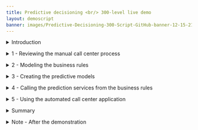 ```yaml
---
title: Predictive decisioning <br/> 300-level live demo
layout: demoscript
banner: images/Predictive-Decisioning-300-Script-GitHub-banner-12-15-21.jpg
---
```



<span id="top"></span>

<details markdown="1">

<summary>Introduction</summary>

Thank you for attending this predictive decisioning demonstration.

Today I’ll show how IBM Cloud Pak for Business Automation can integrate with machine learning (ML) to enhance customer retention offers. You’ll learn how to use Watson Studio Machine Learning with the Cloud Pak to predict business outcomes, without needing data science skills. These predictions are used by automated decision services to customize retention offers, lower customer retention costs, and eliminate many paper-based processes.

This demo uses customer retention example, but the same pattern can be applied to numerous business scenarios that combine business rules and predictions such as loan approval, insurance claim validation and invoice processing.<br/>
We’ll see how business experts develop and validate decision models using Decision Designer, a graphical user interface that provides decision diagramming capabilities.  Next, I’ll show how a business analyst can create and deploy a machine learning model to use for predictions. Once the machine learning model is available, we’ll see how to incorporate it into the decision model using a step-by-step wizard.
<br/>

Let’s get started!
<br/>

(Demo intro slides <a href="./files/Predictive Decisioning Platinum Demo - Intro deck.pptx" target="_blank" rel="noreferrer">here</a>)
<br/>
(Printer-ready PDF of demo script <a href="./files/Predictive Decisioning Platinum Demo - PDF script.pdf" target="_blank" rel="noreferrer">here</a>)
<br/>

**[Go to top](#top)**

</details>


<span id="importFlow"></span>
<details markdown="1">

<summary>1 - Reviewing the manual call center process </summary>

<br/>

| **1.1** | **Show SkyTalk’s current manual process** |
| :--- | :--- |
| **Narration** | SkyTalk, a telecommunications provider, is losing many of its best customers to competitors. SkyTalk needs to reduce customer churn. Let’s review the written customer retention policies call center management implemented. |
| **Action** &nbsp; 1.1.1 | Show SkyTalk’s <a href="./files/Retention Policy v2 RH.pdf" target="_blank" rel="noreferrer">**Retention offer document**</a>, which was opened during demo preparation. <br/><img src="images/Script101.png" width="800" /> |
| **Narration** | Call center agents were asked to understand various retention offers and manually pick the ‘best’ option to retain the client. <br/>Agents could not make insightful real-time decisions based on SkyTalk’s existing customer information. The guidelines were also implemented inconsistently. <br/>SkyTalk’s customer retention costs skyrocketed, while attrition remained steady. Management decided to create a new call center application leveraging decision automation and machine learning to provide customer retention offers. |

<br/>

**[Go to top](#top)**

</details>

<span id="importFlow"></span>
<details markdown="1">

<summary>2 - Modeling the business rules </summary>

<br/>

| **2.1** | **Review the components of SkyTalk’s retention decisions** |
| :--- | :--- |
| **Narration** | A business analyst in the customer care division uses machine learning and decision automation technologies to configure the call center's new retention offer application. The business analyst writes the business rules to generate retention offer recommendations. |
| **Action** &nbsp; 2.1.1 | Access the Business Automation Studio on the IBM Automation home page window, opened during demo preparation. Then click **Customer retention**. <br/><img src="images/Script102.png" width="800" /> |
| **Action** &nbsp; 2.1.2 | Click **Open**. <br/><img src="images/Script103.png" width="800" /> |
| **Action** &nbsp; 2.1.3 | Click **Initial retention**. <br/><img src="images/Script104.png" width="800" />  |
| **Action** &nbsp; 2.1.4 | Click **Retention offer**. <br/><img src="images/Script105.png" width="800" /> |
| **Narration** | The business analyst creates an automated decision, called a decision service, using a hierarchical model of business rules. Each blue box represents a sub-decision. The green rounded boxes represent the input data. <br/>The ‘Determine retention offer’ decision service requires two sub-decisions: ‘Ranked retention offers’ and ‘Retention budget.’ The retention budget decision will be enhanced with predictions to customize retention offers. <br/>Let’s take a closer look at one sub-decision to see how the decision logic defines how decisions are made. |
| **Action** &nbsp; 2.1.5 | Review the **Decision model** of the **Retention offer**. <br/><img src="images/Script106.png" width="800" /> |
| **Action** &nbsp; 2.1.6 | Click the **Upgrade policy** box. <br/><img src="images/Script107.png" width="800" /> |
| **Action** &nbsp; 2.1.7 | Click the **Logic** tab. <br/><img src="images/Script108.png" width="800" /> |
| **Action** &nbsp; 2.1.8 | Click **Upgrade eligibility table**. <br/><img src="images/Script109.png" width="800" /> |
| **Narration** | The upgrade eligibility criteria are expressed in a decision table. Each row corresponds to a specific eligibility business rule. <br/>By hovering the cursor on a row, the analyst can review the business rule in natural language. In this example, a SkyTalk Gold customer must have a subscription amount of at least $160 USD to be eligible for a Premium upgrade. |
| **Action** &nbsp; 2.1.9 | Show the **Upgrade eligibility table**. Move the cursor over row **3** to show the equivalent rule in natural language.<br/><img src="images/Script110.png" width="800" /> |
| **Action** &nbsp; 2.1.10 | Click **Back to the diagram**.<br/><img src="images/Script111.png" width="800" /> |
| **Narration** | The ‘Ranked retention offers' top-level decision cycles through the list of eligible offers and selects the least expensive one that does not exceed the calculated retention budget for the given customer.<br/>The ‘Retention budget’ sub-decision estimates the maximum amount SkyTalk should spend to keep the customer. The retention budget is calculated using two predictions: (1) the customer’s lifetime value, (2) and the customer’s propensity to churn.<br/> In the next section, the business analyst uses IBM Watson Studio to create these two predictions. |

<br/>

**[Go to top](#top)**

</details>

<span id="importFlow"></span>
<details markdown="1">

<summary>3 - Creating the predictive models </summary>

<br/>

| **3.1** | **Show the data sources used for prediction** |
| :--- | :--- |
| **Narration** | The business analyst creates and deploys the machine learning models used for the predictions. <br/>Five years of data from SkyTalk’s customer database has been loaded into IBM Watson Studio. The analyst will use this data to develop predictions for customer lifetime value and churn. |
| **Action** &nbsp; 3.1.1 | Click the **SkyTalk customer retention** project, which was opened during the demo preparation.<br/><img src="images/Script112.png" width="800" /> |
| **Action** &nbsp; 3.1.2 | Click **SkyTalk customer retention** (1). Then, click the **Assets** tab (2). <br/><img src="images/Script113.png" width="800" /> |
| **Action** &nbsp; 3.1.3 | Open the **SkyTalk customer loyalty data.csv** file. <br/><img src="images/Script114.png" width="800" /> |
| **Narration** | Watson Studio generates models that predict customer churn. Model generation is referred to as an 'AutoAI experiment.'<br/>The business analyst reviews the uploaded historical data file to make sure it contains the data required to predict customer churn.<br/>T (true) in the Churn column indicates the customer closed their SkyTalk account. F (false) indicates the customer remained with SkyTalk. |
| **Action** &nbsp; 3.1.4 | Review the displayed **SkyTalk customer loyalty data.csv** file.<br/><img src="images/Script115.png" width="800" /> |
| **Action** &nbsp; 3.1.5 | Click **SkyTalk customer retention** in the breadcrumb navigation bar.<br/><img src="images/Script116.png" width="800" /> |
| **Narration** | The business analyst starts an AutoAI experiment to create models that predict customer churn. Models are referred to as 'pipelines.' <br/>The AutoAI tool analyzes historical data to generate multiple pipelines. |
| **Action** &nbsp; 3.1.6 | Click **New asset**. <br/><img src="images/Script117.png" width="800" /> |
| **Action** &nbsp; 3.1.7 | Click **AutoAI**. <br/><img src="images/Script118.png" width="800" /> |
| **Action** &nbsp; 3.1.8 | Name the experiment **'Churn prediction 2'** (1) and click **Create** (2). <br/><img src="images/Script119.png" width="800" /> |
| **Action** &nbsp; 3.1.9 | Click **Select data from project**. <br/> <img src="images/Script120.png" width="800" /> |
| **Action** &nbsp; 3.1.10 | Click **Data asset** (1) and select the **SkyTalk customer loyalty data.csv** file (2). Click **Select asset** (3).<br/><img src="images/Script121.png" width="800" /> |
| **Action** &nbsp; 3.1.11 | Select **No** for the **Create a time series forecast?** question.<br/><img src="images/Script122.png" width="800" /> |
| **Narration** | The analyst chooses the customer loyalty data file and selects Churn in the ‘What do you want to predict’ dropdown menu. <br/>The AutoAI tool analyzes historical data and automatically generates various pipeline choices. It also tests the pipelines’ predictions so the business analyst can easily compare them across several accuracy measures. |
| **Action** &nbsp; 3.1.12 | Click **Select prediction columns** (1) and select **CHURN** (2) as the measure to predict. <br/><img src="images/Script123.png" width="800" /> |
| **Action** &nbsp; 3.1.13 | Click **Run experiment.** <br/><img src="images/Script124.png" width="800" /> |
| **Narration** | The results automatically suggest eight different pipelines. The pipelines use different ML optimization approaches to make predictions.<br/>The business analyst evaluates the pipelines’ various prediction accuracy measures. |
| **Action** &nbsp; 3.1.14 | Click **SkyTalk customer retention** in the breadcrumb menu. <br/><img src="images/Script125.png" width="800" /> |
| **Narration** | Let’s jump to a finalized experiment corresponding to the same data set. |
| **Action** &nbsp; 3.1.15 | Click the **SkyTalk churn prediction** AutoAI experiment.<br/><img src="images/Script126.png" width="800" /> |

| **3.2** | **Choose the best predictive model** |
| :--- | :--- |
| **Narration** | On the ‘Pipeline Comparison’ chart, the business analyst examines how each pipeline ranks by various measures of accuracy.<br/>For example, Pipeline 7 has the highest accuracy in differentiating useful data from noise. This is determined by the area under the ROC (receiver operating characteristic) curve and displayed on this chart in the ROC AUC column. |
| **Action** &nbsp; 3.2.1 | Click **Pipeline comparison** (1) and move the cursor over the **P7** (**pipeline 7**) line (2) on the graph to highlight the different values for this pipeline. <br/><img src="images/Script127.png" width="800" />
| **Narration** | Scrolling down and clicking on a Pipeline provides additional details. |
| **Action** &nbsp; 3.2.2 | Note which pipeline has a **star** icon (1) in its row, which indicates it has the highest overall accuracy. Scroll down and click **Pipeline 7** (2) in the **Pipeline leaderboard.**<br/><img src="images/Script128.png" width="800" />
| **Narration** | The ‘Model evaluation’ view shows Pipeline 7’s actual ROC curve. Pipeline 7’s ROC curve arcs upward, indicating that as more predictions are made during the test, the model becomes increasingly accurate. |
| **Action** &nbsp; 3.2.3 | Click the **Model evaluation** tab.<br/><img src="images/Script129.png" width="800" /> |
| **Narration** | The confusion matrix shows a different accuracy measure. It compares the actual attrition data with the pipelines’ predictions.<br/>Earlier in the demo, we looked at how customer churn is indicated in SkyTalk’s data as T (true) for customers that closed their account and F (false) for customers that remained with SkyTalk.<br/>Correct predictions in the confusion matrix below are indicated in the green T/T and F/F boxes. There were 39 T/T results and 62 F/F results. Summarizing those results shows us that Pipeline 7 made 101 correct predictions. The six T/F and four F/T represent ten incorrect predictions.<br/>Therefore, Pipeline 7 made 101 correct predictions out of 111 chances. This translates to 91% accuracy, which is displayed in the bottom right box of the matrix. |
| **Action** &nbsp; 3.2.4 | Click the **Confusion matrix** tab.<br/><img src="images/Script130.png" width="800" /> |
| **Narration** | The analyst compares the starred pipeline to Pipeline 7 to understand why it is rated the best overall. |
| **Action** &nbsp; 3.2.5 | Click the **Pipeline details** drop-down list (1) and select the starred pipeline you previously noted had the highest overall accuracy (2). <br/><img src="images/Script131.png" width="800" /> |
| **Action** &nbsp; 3.2.6 | Click **Confusion matrix** menu option on the left.<br/><img src="images/Script132.png" width="800" /> |
| **Action** &nbsp; 3.2.7 | Review the **Confusion matrix**. Highlight the fact that the overall correct percentage is higher using Pipeline 1.<br/><img src="images/Script191.png" width="800" /> |
| **Narration** | Pipeline 1 has a 94.6% accuracy, which is higher than Pipeline 7’s 91.0%. The analyst chooses Pipeline 1 as the model to deploy in production. |
| **Action** &nbsp; 3.2.8 | Click the **X** on the upper right corner to close the **Pipeline details** view.<br/><img src="images/Script133.png" width="800" /> |
| **Action** &nbsp; 3.2.9 | Click **Save as** on the right side of the Pipeline 1 row.<br/><img src="images/Script134.png" width="800" /> |
| **Narration** | The analyst can now generate a machine learning model using the pipeline from the AutoAI experiment. We will click cancel and review the model that was previously created. |
| **Action** &nbsp; 3.2.10 | Select **Model** (1) and click **Cancel** (2).<br/><img src="images/Script135.png" width="800" /> |
| **Action** &nbsp; 3.2.11 | Click the **SkyTalk customer retention** project in the breadcrumb navigation bar.<br/><img src="images/Script136.png" width="800" /> |

| **3.3** | **Prepare the churn prediction model for production use** |
| :--- | :--- |
| **Narration** | The analyst has created a churn prediction service for the model. Then, an AutoAI experiment was invoked to automatically generate pipeline options for the churn prediction service. The analyst chose a pipeline for production use and saved it as a churn prediction model in the SkyTalk’s customer retention project.<br/>In Watson AI, promoting a prediction model to a production space makes it available for use in production. Let’s complete this final step to make SkyTalk’s new churn prediction model available in the SkyTalk production space. |
| **Action** &nbsp; 3.3.1 | Click **Saved models**.<br/><img src="images/Script137.png" width="800" /> |
| **Action** &nbsp; 3.3.2 | Display the menu on the right side of one of the models and click **Promote to space**. <br/><img src="images/Script138.png" width="800" /> |
| **Narration** | In practice, the analyst would promote the churn model to the deployment environment here. For our demo, it has already been promoted. |
| **Action** &nbsp; 3.3.3 | Show the **SkyTalk production space** (1) option. Click **Cancel** (2) to avoid promoting the model.<br/><inline-notification text="Do not click <strong>Prompt</strong>."></inline-notification><br/><img src="images/Script139.png" width="800" /> |
| **Narration** | The two prediction services are now ready for deployment. |
| **Action** &nbsp; 3.3.4 | Click the **IBM Watson Studio** menu (1), click **Deployments** (2), and then click the **SkyTalk production space** (3). <br/><img src="images/Script140a.png" width="800" /> <br/><img src="images/Script140b.png" width="800" />|
| **Action** &nbsp; 3.3.5 | Click the **Deployments** tab. <br/><img src="images/Script141.png" width="800" /> |
| **Narration** | The two services have been deployed.<br/>Copy and save the service endpoint URL. It will be required to configure a machine learning provider that will establish the link between Watson Studio and the Cloud Pak later in the demo. |
| **Action** &nbsp; 3.3.6 | Click the **churn** service. <br/><img src="images/Script142.png" width="800" /> |
| **Action** &nbsp; 3.3.7 | Keep the first portion of the **Endpoint URL** to use later in the demo. Only highlight from the beginning through 'v4,' as shown in the image.<br/><img src="images/Script143.png" width="800" /> |
| **Narration** | The deployment space identifier will also be required to configure the machine learning provider. |
| **Action** &nbsp; 3.3.8 | Click the **SkyTalk production space** in the breadcrumb navigation bar.<br/><img src="images/Script144.png" width="800" /> |
| **Action** &nbsp; 3.3.9 | Click the **Manage** tab (1) and keep the **Space GUID** (2) to use later in the demo. <br/><img src="images/Script145.png" width="800" /> |

**[Go to top](#top)**

</details>

<span id="importFlow"></span>
<details markdown="1">

<summary>4 - Calling the prediction services from the business rules </summary>

<br/>

| **4.1** | **Configure the customer retention decision service to use the new predictive services** |
| :--- | :--- |
| **Narration** | The ‘Retention budget’ sub-decision uses the ‘churn’ and ‘lifetime value’ predictive services. A machine learning provider establishes the link between the sub-decision and the predictive services.<br/>The business analyst now has set up a machine learning provider for the SkyTalk ‘customer retention decision service.' |
| **Action** &nbsp; 4.1.1 | Return to the **SkyTalk customer retention DS** using the breadcrumb navigation menu.<br/><img src="images/Script146.png" width="800" /> |
| **Action** &nbsp; 4.1.2 | Open the **Settings** menu. <br/><img src="images/Script147.png" width="800" /> |
| **Action** &nbsp; 4.1.3 | Click the **Machine learning providers** tab.<br/><img src="images/Script148.png" width="800" /> |
| **Action** &nbsp; 4.1.4 | Click **Edit** on the right side of the **SkyTalk ML Provider** box.<br/><img src="images/Script149.png" width="800" /> |
| **Action** &nbsp; 4.1.5 | Show the **API key** (1), the **Space ID** (2), and the Endpoint **URL** (3) obtained during the demo preparation instruction (step 5.8). <br/><inline-notification text="The Space GUID saved earlier in the demo is called the <strong>Space ID</strong> on this interface. "></inline-notification><br/><img src="images/Script150.png" width="800" /> |
| **Narration** | Now that the interface between the Cloud Pak and Watson Studio is set up, the analyst can create two predictive models and make the predictions available for use within business rules. |
| **Action** &nbsp; 4.1.6 | Click **Cancel** and explain that the provider has been pre-configured during demo preparation. <br/><img src="images/Script151.png" width="500" /> |
| **Action** 4.1.7 | Return to the **Customer retention** tab using the breadcrumb navigation menu. <br/><img src="images/Script152.png" width="800" /> |
| **Action** &nbsp; 4.1.8 | Click the **Initial retention** tile.<br/><img src="images/Script153.png" width="800" /> |
| **Action** &nbsp; 4.1.9 | Click **Create**.<br/><img src="images/Script154.png" width="800" /> |
| **Narration** | The business analyst creates a predictive model to map the customer churn prediction parameters. |
| **Action** &nbsp; 4.1.10 | Select **Predictive model** (1) and name it **'Customer Churn'** (2). Click **Create** (3).<br/><img src="images/Script155.png" width="500" /> |

| **4.2** | **Map the predictive service to the predictive model** |
| :--- | :--- |
| **Narration** | A new predictive model is automatically created. This model needs to be configured to map the churn prediction parameters. |
| **Action** &nbsp; 4.2.1 | Click **Connect**.<br/><img src="images/Script156.png" width="800" /> |
| **Narration** | The analyst selects the SkyTalk machine learning provider to establish the link to the deployed prediction service. |
| **Action** &nbsp; 4.2.2 | Click **Next**.<br/><img src="images/Script157.png" width="800" /> |
| **Action** &nbsp; 4.2.3 | Select the **SkyTalk ML Provider**.<br/><img src="images/Script158.png" width="800" /> |
| **Action** &nbsp; 4.2.4 | Expand the **SkyTalk churn prediction – P1 LGBM Classifier** machine learning model (1). Select the **churn** deployment name (2). <br/> The prediction is now connected to the customer lifetime value.<br/><img src="images/Script159.png" width="800" /> |
| **Narration** | Now we will complete the predictive model. A wizard is used to complete the mapping. |
| **Action** &nbsp; 4.2.5 | Click **Next**. <br/><img src="images/Script160.png" width="800" /> |
| **Action** &nbsp; 4.2.6 | Click **Next** again.<br/><img src="images/Script161.png" width="800" /> |
| **Narration** | The input data structure is automatically created. |
| **Action** &nbsp; 4.2.7 | Click **Run**.<br/><img src="images/Script162.png" width="800" /> |
| **Narration** | The connection is tested to ensure the predictive service is working. |
| **Action** &nbsp; 4.2.8 | Click **Next**.<br/><img src="images/Script163.png" width="800" /> |
| **Action** &nbsp; 4.2.9 | Click **Generate from test output**.<br/><img src="images/Script164.png" width="800" /> |
| **Narration** | The churn predictive service returns true or false and the prediction accuracy. In this example, the prediction result is F (false), meaning the customer will not leave SkyTalk. The prediction accuracy results are expressed as a probability out of 1. It is shown below the prediction. In this case the accuracy is 58.4% for this model. <br/>This is working as expected. The predictive model is now mapping the input and output parameters of the ‘Retention budget’ sub-decision. |
| **Action** &nbsp; 4.2.10 | Indicate the **F** (false) prediction (1) and the **probability that the prediction is correct** (2) in the prediction output. Click **OK** (3). <br/><img src="images/Script165.png" width="500" /> |
| **Action** &nbsp; 4.2.11 | Click **Apply**.<br/><img src="images/Script166.png" width="800" /> |
| **Narration** | Now let’s return to the Initial retention using the breadcrumb navigation. |
| **Action** &nbsp; 4.2.12 | Click **SkyTalk initial retention DS** using the breadcrumb navigation menu.<br/><img src="images/Script167.png" width="800" /> |

| **4.3** | **Assign the predictive model to the ‘Retention budget’ sub-decision** |
| :--- | :--- |
| **Narration** | Let’s improve the ‘Retention budget’ sub-decision by incorporating the churn predictive model. |
| **Action** &nbsp; 4.3.1 | Click **Retention offer**.<br/><img src="images/Script168.png" width="800" /> |
| **Action** &nbsp; 4.3.2 | Hover the mouse over the **Retention budget** decision box on the screen.<br/><img src="images/Script169.png" width="800" /> |
| **Action** &nbsp; 4.3.3 | A black choice box appears over the **Retention budget** decision box. Click the **purple box** to **Add prediction** (1). **Prediction 8** (2) will be added to your model. <br/><img src="images/Script170.png" width="800" /><br/><img src="images/Script171.png" width="800" /> |
| **Narration** | The analyst assigns the churn predictive model to the newly-created predictive node. |
| **Action** &nbsp; 4.3.4 | Click the **Prediction 8** node (1) and then select the **Customer Churn** predictive model (2). <br/><img src="images/Script172.png" width="800" /> |
| **Action** &nbsp; 4.3.5 | Highlight the predictive model invocation rule. <br/><img src="images/Script173.png" width="800" /> |
| **Narration** | Now the machine learning prediction can be invoked from the retention budget sub-decision using a simple business rule. <br/>In practice, the same steps would be repeated to create another prediction service for the customer lifetime value predictive model. For our demo, this has already been created.<br/>Let’s look at the final decision model. |
| **Action** &nbsp; 4.3.6 | Return to **Customer retention** using the breadcrumb navigation menu. <br/><img src="images/Script174.png" width="800" /> |
| **Action** &nbsp; 4.3.7 | Click the **Retention ML** tile.<br/><inline-notification text="The <strong>Initial retention</strong> tile will not be used any more during the demo."></inline-notification><br/><img src="images/Script175.png" width="800" /> |
| **Action** &nbsp; 4.3.8 | Click **Retention offer**.<br/><img src="images/Script176.png" width="800" /> |
| **Narration** | The analyst can now review the 'Retention offer' business logic. |
| **Action** &nbsp; 4.3.9 | Click the **Retention budget** box. <br/><img src="images/Script177.png" width="800" /> |
| **Narration** | The retention budget is calculated using the three sequential rules that will be applied in the order shown in the dropdown menu. 
| **Action** &nbsp; 4.3.10 | Select the **Logic** tab.<br/><img src="images/Script178.png" width="800" /> |
| **Narration** | The ‘Estimated retention cost’ rule calculates how much we are willing to spend to keep this customer. |
| **Action** &nbsp; 4.3.11 | Click **Estimate retention cost** to review the retention budget rule.<br/><img src="images/Script179.png" width="800" />  |
| **Narration** | These are the business rules used to calculate the retention cost. <br/>At the start of the rules the definition of the 'LifeTimeValue' variable, which is used in many calculation rules below, includes invoking the customer lifetime value predictive service. Similarly, the Churn variable definition includes invoking the churn predictive service. |
| **Action** &nbsp; 4.3.12 | Review the **Estimate retention cost** business rule.<br/><img src="images/Script180.png" width="800" /> |
| **Narration** | Scrolling further down in the definition, the analyst can review how the results are calculated using the predictions. |
| **Action** &nbsp; 4.3.13 | Scroll down in the business rule pane to show more detail.<br/><img src="images/Script181.png" width="800" /> |
| **Narration** | Before deployment, the decision logic can be tested to ensure the results are as expected. |

| **4.4** | **Test the decision services** |
| :--- | :--- |
| **Narration** | The retention budget is based on the customer probability to churn and the customer estimated lifetime value. <br/>To validate the retention budget decision, three pre-defined customer profiles are used.<br/>The first one is a low value profile. It corresponds to the customers on which SkyTalk is not willing to spend a big retention budget. |
| **Action** &nbsp; 4.4.1 | Click the **Run (3)** tab.<br/><img src="images/Script182.png" width="800" /> |
| **Action** &nbsp; 4.4.2 | Select **Low value profile** (1) and click **Run** (2). <br/>Click **Show more** (3) when the result is displayed. <br/><img src="images/Script183.png" width="800" /> <br/><img src="images/Script184.png" width="800" /> |
| **Narration** | The decision works as expected. SkyTalk will spend no retention budget for this customer and will just send a satisfaction survey. This is due to a limited estimated lifetime value of $3,828 and a low churn probability of 4.3%.<br/> The same decision is now tested against Medium Value profiles. SkyTalk is willing to spend a limited budget to retain these customers. |
| **Action** &nbsp; 4.4.3 | Select **Medium value profile** (1) and click **Run** (2). <br/>Click **Show more** (3) when the result is displayed. <br/><img src="images/Script185.png" width="800" /> <br/><img src="images/Script186.png" width="800" /> |
| **Narration** | Here again, the decision works as expected.  <br/>Only $8 are spent to offer a 10% discount to this customer having an 92% propensity to churn. Finally, the decision is tested on the high value profiles on which SkyTalk is willing to invest retention money. |
| **Action** &nbsp; 4.4.4 | Select **High value profile** (1) and click **Run** (2). <br/>Click **Show more** (3) when the result is displayed. <br/><img src="images/Script187.png" width="800" /> <br/><img src="images/Script188.png" width="800" /> |
| **Narration** | The retention budget is higher to retain this customer having a high lifetime value and a very high propensity to churn. <br/>The decision works as expected in the three situations. It can now be deployed and used in the customer call center application. <br/> Let’s see it in action. |

<br/>

**[Go to top](#top)**

</details>

<span id="importFlow"></span>
<details markdown="1">

<summary>5 - Using the automated call center application</summary>

<br/>

| **5.1** | **Generate a real-time retention offer that best allocates SkyTalk’s retention budget** |
| :--- | :--- |
| **Narration** | SkyTalk developed an automated call center application. The application provides agents with customer-specific retention offers in real time.<br/>Let’s look at how an agent now handles a customer call using this application. |
| **Action** &nbsp; 5.1.1 | Show the **SkyTalk call center Application** preview window, which was opened during the demo preparation (see step 10 in the demo preparation instructions). &nbsp; &nbsp; &nbsp; &nbsp; &nbsp; &nbsp; &nbsp; &nbsp; &nbsp; &nbsp; &nbsp; &nbsp; &nbsp; &nbsp; &nbsp; &nbsp; &nbsp; &nbsp; &nbsp; &nbsp; &nbsp; &nbsp; &nbsp; &nbsp; &nbsp; &nbsp; &nbsp; &nbsp; &nbsp; &nbsp; &nbsp; &nbsp; &nbsp; &nbsp; &nbsp; &nbsp; &nbsp; &nbsp; &nbsp; &nbsp; &nbsp; &nbsp; &nbsp; &nbsp; &nbsp; &nbsp; &nbsp; |
| **Action** &nbsp; 5.1.2 | Enter “Peter Carter” in the **Search customer** field (1) and click **Search** (2). &nbsp; &nbsp; &nbsp; &nbsp; &nbsp; &nbsp; &nbsp; &nbsp; &nbsp; &nbsp; &nbsp; &nbsp; &nbsp; &nbsp; &nbsp; &nbsp; &nbsp; &nbsp; &nbsp; &nbsp; &nbsp; &nbsp; &nbsp; &nbsp; &nbsp; &nbsp; &nbsp; &nbsp; &nbsp; &nbsp; &nbsp; &nbsp; &nbsp; &nbsp; &nbsp; &nbsp; &nbsp; &nbsp; &nbsp; &nbsp; &nbsp; &nbsp; &nbsp; &nbsp; &nbsp; &nbsp; &nbsp; &nbsp; &nbsp; &nbsp; &nbsp; &nbsp; &nbsp; &nbsp; &nbsp; &nbsp; &nbsp; &nbsp; &nbsp; &nbsp; &nbsp; &nbsp; &nbsp; &nbsp; &nbsp; &nbsp; &nbsp; &nbsp; &nbsp; &nbsp; &nbsp; &nbsp; &nbsp; &nbsp; &nbsp; &nbsp; &nbsp; &nbsp; &nbsp; &nbsp; &nbsp; &nbsp; &nbsp; &nbsp;<br/><img src="images/Script189.png" width="800" /> |
| **Narration** | A customer-specific retention offer displays. The agent suggests this offer to the customer in real time. &nbsp; &nbsp; &nbsp; &nbsp; &nbsp; &nbsp; &nbsp; &nbsp; &nbsp; &nbsp; &nbsp; &nbsp; &nbsp; &nbsp; |
| **Action** &nbsp; 5.1.3 | Click **Get offer**. &nbsp; &nbsp; &nbsp; &nbsp; &nbsp; &nbsp; &nbsp; &nbsp; &nbsp; &nbsp; &nbsp; &nbsp; &nbsp; &nbsp; &nbsp; &nbsp; &nbsp; &nbsp; &nbsp; &nbsp; &nbsp; &nbsp; &nbsp; &nbsp; &nbsp; &nbsp; &nbsp; &nbsp; &nbsp; &nbsp; &nbsp; &nbsp; &nbsp; &nbsp; &nbsp; &nbsp; &nbsp; &nbsp; &nbsp; &nbsp; &nbsp; &nbsp;<br/><img src="images/Script190.png" width="800" /><br/>The offer displays: &nbsp; &nbsp; &nbsp; &nbsp; &nbsp; &nbsp; &nbsp; &nbsp; &nbsp; &nbsp; &nbsp; &nbsp; &nbsp; &nbsp; &nbsp; &nbsp; &nbsp; &nbsp; &nbsp; &nbsp; &nbsp; &nbsp; &nbsp; &nbsp; &nbsp; &nbsp; &nbsp; &nbsp; &nbsp; &nbsp; &nbsp; &nbsp; &nbsp; &nbsp; &nbsp; &nbsp; &nbsp; &nbsp; &nbsp; &nbsp; &nbsp; &nbsp;<br/><img src="images/Script192.png" width="800" />  |

**[Go to top](#top)**

</details>

<span id="importFlow"></span>
<details markdown="1">

<summary>Summary</summary>
<br/>
In this demo, I showed how business users can easily build business rules that incorporate predictive decisions. The predictions help retain SkyTalk’s profitable customers by providing customized offers at the lowest cost to SkyTalk.
<br/>
The new retention process also improved productivity by eliminating manual procedures. Customer satisfaction will increase with speedier and more relevant service.
<br/>
Thank you for attending today’s presentation.
<br/>

**[Go to top](#top)**

</details>

<span id="importFlow"></span>
<details markdown="1">

<summary>Note - After the demonstration</summary>
<br/>
When you are done with your demonstration, don’t forget to proceed with the instructions in the **After each demo** section of the **Demo preparation**. 
 
These instructions will explain you how to un-deploy the two ML services to suspend the billing process and save your free Watson ML Lite quota. 
<br/>

**[Go to top](#top)**

</details>
